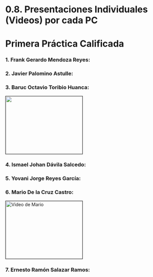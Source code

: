 # 0.8. Presentaciones Individuales (Videos) por cada PC

# Primera Práctica Calificada

### 1. Frank Gerardo Mendoza Reyes:

### 2. Javier Palomino Astulle:

### 3. Baruc Octavio Toribio Huanca: 

<a href="http://www.youtube.com/watch?feature=player_embedded&v=XSeSGU8K3Xs" target="_blank">
  <img src="http://img.youtube.com/vi/XSeSGU8K3Xs/0.jpg" 
       alt="" 
       width="240" 
       height="180" 
       border="1" />
</a>


### 4. Ismael Johan Dávila Salcedo:

### 5. Yovani Jorge Reyes García:

### 6. Mario De la Cruz Castro:

<a href="https://www.youtube.com/watch?feature=player_embedded&v=S1_ENu0bU_I" target="_blank">
  <img src="https://img.youtube.com/vi/S1_ENu0bU_I/0.jpg" 
       alt="Video de Mario" 
       width="240" 
       height="180" 
       border="1" />
</a>

### 7. Ernesto Ramón Salazar Ramos:
